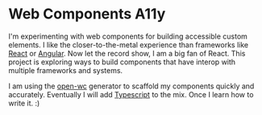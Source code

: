 # Web Components A11y
I'm experimenting with web components for building accessible custom elements. I
like the closer-to-the-metal experience than frameworks like
[React](https://reactjs.org) or [Angular](https://angular.io).
Now let the record show, I am a big fan of React. This project is exploring ways
to build components that have interop with multiple frameworks and systems.

I am using the [open-wc](https://open-wc.org) generator to scaffold my
components quickly and accurately. Eventually I will add
[Typescript](https://typescriptlang.org) to the mix. Once I learn how to write
it. :)

